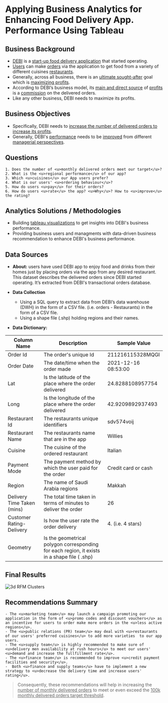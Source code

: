 # **Applying Business Analytics for Enhancing Food Delivery App. Performance Using Tableau**


## **Business Background** 

   - <u>DEBI</u> is a <u>start-up food delivery application</u> that started operating.    
   - <u>Users</u> can make <u>orders</u> via the application to get food from a variety of different cuisines <u>restaurants</u>. 
   - Generally, across all business, there is an <u>ultimate sought-after</u> goal which is <u>maximizing profits</u>. 
   - According to DEBI’s business model, its <u>main and direct source</u> of <u>profits</u> is a <u>commission</u> on the delivered orders. 
   - Like any other business, DEBI needs to maximize its profits. 
    

## **Business Objectives**

   - Specifically, DEBI needs to <u>increase the number of delivered orders to increase its profits</u>.
   - Generally, DEBI's <u>performance</u> needs to be <u>improved</u> from different <u>managerial perspectives</u>.


## **Questions** 

    1. Does the number of <u>monthly delivered orders meet our target</u>?
    2. What is the <u>regional performance</u> of our app?
    3. Which <u>cuisines</u> our App users prefer?
    4. What is our users' <u>ordering behaviour</u>?
    5. How do users <u>pay</u> for their orders?
    6. How do users <u>rate</u> the app? <u>Why</u>? How to <u>improve</u> the rating?


## **Analytics Solutions / Methodologies**

   - Building <u>tableau visualizations</u> to get insights into DEBI's business performance.
   - Providing business users and managments with data-driven business recommendation to enhance DEBI's business performance.


## **Data Sources**

- **About:** users have used DEBI app to enjoy food and drinks from their homes just by placing orders via the app from any desired restaurant. This dataset describes the delivered orders since DEBI started operating. It’s extracted from DEBI's transactional orders database.   

- **Data Collection**
   - Using a SQL query to extract data from DEBI’s data warehouse (DWH) in the form of a CSV file. (i.e. orders - Restaurants) in the form of a CSV file. 
   - Using a shape file (.shp) holding regions and their names. 

- **Data Dictionary:**

| Column Name | Description | Sample Value  |
|-------------|-------------|---------------|
| Order Id    | The order's unique Id  | 211216115328MQGI |
| Order Date | The date/time when the order made | 2021-12-16 08:53:00 |	
| Lat | Is the latitude of the place where the order delivered  | 24.8288108957754 |
| Long   | Is the longitude of the place where the order delivered  | 42.9209892937493	|
| Restaurant Id    | The restaurants unique identifiers  | sdv574voij |
| Restaurant Name | The restaurants name that are in the app | Willies |
| Cuisine | The cuisine of the ordered restaurant | Italian | 
| Payment Mode | The payment method by which the user paid for the order | Credit card or cash | 
| Region | The name of Saudi Arabia regions | Makkah | 
| Delivery Time Taken (mins) | The total time taken in terms of minutes to deliver the order | 26 | 
| Customer Rating-Delivery | Is how the user rate the order delivery | 4. (i.e. 4 stars) | 
| Geometry | Is the geometrical polygon corresponding for each region, it exists in a shape file ( .shp) | 
  


## **Final Results**

![3d RFM Clusters](https://github.com/Ayman947/Marketing-RFM-CLTV-Segmentation/blob/main/clusters-3d-rfm.PNG)


## **Recommendations Summary**
    - The <u>marketing team</u> may launch a campaign promoting our application in the form of <u>promo codes and discount vouchers</u> as an incentive for users to order make more orders in the <u>less active regions</u>.
    - The <u>public relations (PR) team</u> may deal with <u>restaurants of our users' preferred cuisines</u> to add more varieties  to our app users.
    - The <u>supply team</u> is highly recommended to make sure of <u>delivery men availability at rush hours</u> to meet our users' <u>demand and increase the fullfillment rate</u>.
    - The <u>finance team</u> is recommended to improve <u>credit payment facilities and security</u>.
    -  Both <u>finance and supply teams</u> have to implement a new strategy to <u>decrease the delivery time and increase users' rating</u>.

> Consequently, these recommendations  will help in increasing the <u>number of monthly delivered orders</u> to meet or even exceed the <u>100k monthly delivered orders target threshold</u>.
